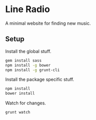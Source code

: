 Line Radio
==========

A minimal website for finding new music.

Setup
-----

Install the global stuff.
```bash
gem install sass
npm install -g bower
npm install -g grunt-cli
```

Install the package specific stuff.
```bash
npm install
bower install
```

Watch for changes.
```bash
grunt watch
```